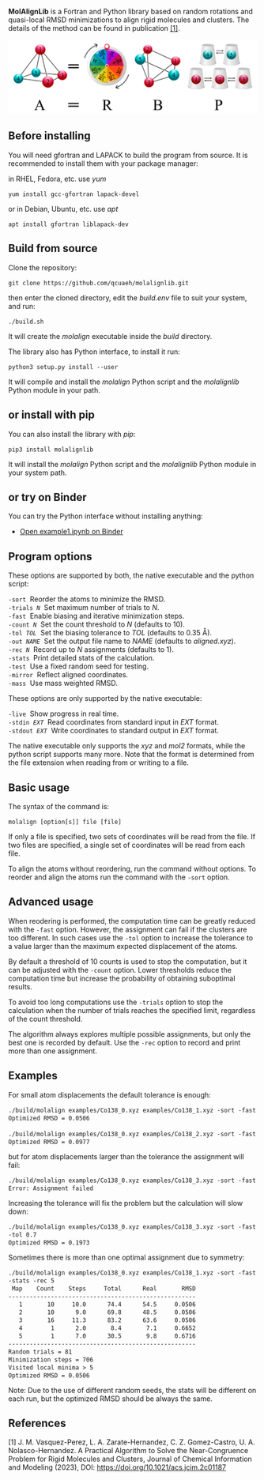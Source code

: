 **MolAlignLib** is a Fortran and Python library based on random rotations and quasi-local RMSD minimizations to align rigid
molecules and clusters. The details of the method can be found in publication [[1]](#1).

![graphical abstract](abstract.png)

Before installing
-----------------

You will need gfortran and LAPACK to build the program from source.
It is recommended to install them with your package manager:

in RHEL, Fedora, etc. use *yum*

    yum install gcc-gfortran lapack-devel

or in Debian, Ubuntu, etc. use *apt*

    apt install gfortran liblapack-dev

Build from source 
-----------------

Clone the repository:

    git clone https://github.com/qcuaeh/molalignlib.git

then enter the cloned directory, edit the *build.env* file to suit your system, and run:

    ./build.sh

It will create the *molalign* executable inside the *build* directory.

The library also has Python interface, to install it run:

    python3 setup.py install --user

It will compile and install the *molalign* Python script and the *molalignlib* Python module in your path.

or install with pip
-------------------

You can also install the library with *pip*:

    pip3 install molalignlib

It will install the *molalign* Python script and the *molalignlib* Python module in your system path.

or try on Binder
----------------

You can try the Python interface without installing anything:

* [Open example1.ipynb on Binder](https://mybinder.org/v2/gh/qcuaeh/molalignlib.git/HEAD?labpath=examples/example1.ipynb)

Program options
---------------

These options are supported by both, the native executable and the python script:

<code>-sort</code>&nbsp; Reorder the atoms to minimize the RMSD.  
<code>-trials <em>N</em></code>&nbsp;  Set maximum number of trials to *N*.  
<code>-fast</code>&nbsp; Enable biasing and iterative minimization steps.  
<code>-count <em>N</em></code>&nbsp; Set the count threshold to *N* (defaults to 10).  
<code>-tol <em>TOL</em></code>&nbsp; Set the biasing tolerance to *TOL* (defaults to 0.35 Å).  
<code>-out <em>NAME</em></code>&nbsp; Set the output file name to *NAME* (defaults to *aligned.xyz*).  
<code>-rec <em>N</em></code>&nbsp; Record up to *N* assignments (defaults to 1).  
<code>-stats</code>&nbsp; Print detailed stats of the calculation.  
<code>-test</code>&nbsp; Use a fixed random seed for testing.  
<code>-mirror</code>&nbsp; Reflect aligned coordinates.  
<code>-mass</code>&nbsp; Use mass weighted RMSD.  

These options are only supported by the native executable:

<code>-live</code>&nbsp; Show progress in real time.  
<code>-stdin <em>EXT</em></code>&nbsp; Read coordinates from standard input in *EXT* format.  
<code>-stdout <em>EXT</em></code>&nbsp; Write coordinates to standard output in *EXT* format.  
 
The native executable only supports the *xyz* and *mol2* formats, while the python script supports many more.
Note that the format is determined from the file extension when reading from or writing to a file.

Basic usage
-----------

The syntax of the command is:

    molalign [option[s]] file [file]

If only a file is specified, two sets of coordinates will be read from the file. If two files are specified, a single
set of coordinates will be read from each file.

To align the atoms without reordering, run the command without options. To reorder and align the atoms run the
command with the `-sort` option.

Advanced usage
--------------

When reodering is performed, the computation time can be greatly reduced with the `-fast` option. However, the assignment
can fail if the clusters are too different. In such cases use the `-tol` option to increase the tolerance to a value larger
than the maximum expected displacement of the atoms.

By default a threshold of 10 counts is used to stop the computation, but it can be adjusted with the `-count` option.
Lower thresholds reduce the computation time but increase the probability of obtaining suboptimal results.

To avoid too long computations use the `-trials` option to stop the calculation when the number of trials reaches the
specified limit, regardless of the count threshold.

The algorithm always explores multiple possible assignments, but only the best one is recorded by default. Use the `-rec`
option to record and print more than one assignment.

Examples
--------

For small atom displacements the default tolerance is enough:

    ./build/molalign examples/Co138_0.xyz examples/Co138_1.xyz -sort -fast
    Optimized RMSD = 0.0506
    
    ./build/molalign examples/Co138_0.xyz examples/Co138_2.xyz -sort -fast
    Optimized RMSD = 0.0977

but for atom displacements larger than the tolerance the assignment will fail:

    ./build/molalign examples/Co138_0.xyz examples/Co138_3.xyz -sort -fast
    Error: Assignment failed

Increasing the tolerance will fix the problem but the calculation will slow down:

    ./build/molalign examples/Co138_0.xyz examples/Co138_3.xyz -sort -fast -tol 0.7
    Optimized RMSD = 0.1973

Sometimes there is more than one optimal assignment due to symmetry:

    ./build/molalign examples/Co138_0.xyz examples/Co138_1.xyz -sort -fast -stats -rec 5
     Map    Count    Steps     Total      Real       RMSD
    -----------------------------------------------------
       1       10     10.0      74.4      54.5     0.0506
       2       10      9.0      69.8      48.5     0.0506
       3       16     11.3      83.2      63.6     0.0506
       4        1      2.0       8.4       7.1     0.6652
       5        1      7.0      30.5       9.8     0.6716
    -----------------------------------------------------
    Random trials = 81
    Minimization steps = 706
    Visited local minima > 5
    Optimized RMSD = 0.0506

Note:
Due to the use of different random seeds, the stats will be different on each run, but the optimized RMSD should be always
the same.

References
----------

<a id="1">[1]</a>
J. M. Vasquez-Perez, L. A. Zarate-Hernandez, C. Z. Gomez-Castro, U. A. Nolasco-Hernandez.
A Practical Algorithm to Solve the Near-Congruence Problem for Rigid Molecules and Clusters,
Journal of Chemical Information and Modeling (2023), DOI: <https://doi.org/10.1021/acs.jcim.2c01187>
